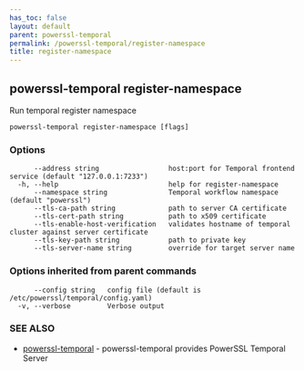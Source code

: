 ```yaml
---
has_toc: false
layout: default
parent: powerssl-temporal
permalink: /powerssl-temporal/register-namespace
title: register-namespace
---
```

## powerssl-temporal register-namespace

Run temporal register namespace

```
powerssl-temporal register-namespace [flags]
```

### Options

```
      --address string                 host:port for Temporal frontend service (default "127.0.0.1:7233")
  -h, --help                           help for register-namespace
      --namespace string               Temporal workflow namespace (default "powerssl")
      --tls-ca-path string             path to server CA certificate
      --tls-cert-path string           path to x509 certificate
      --tls-enable-host-verification   validates hostname of temporal cluster against server certificate
      --tls-key-path string            path to private key
      --tls-server-name string         override for target server name
```

### Options inherited from parent commands

```
      --config string   config file (default is /etc/powerssl/temporal/config.yaml)
  -v, --verbose         Verbose output
```

### SEE ALSO

* [powerssl-temporal](/powerssl-temporal)	 - powerssl-temporal provides PowerSSL Temporal Server
